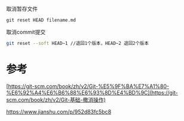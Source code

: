 取消暂存文件

```shell
git reset HEAD filename.md
```



取消commit提交

```sh
git reset --soft HEAD~1 //退回1个版本，HEAD~2 退回2个版本
```



# 参考

[https://git-scm.com/book/zh/v2/Git-%E5%9F%BA%E7%A1%80-%E6%92%A4%E6%B6%88%E6%93%8D%E4%BD%9C](https://git-scm.com/book/zh/v2/Git-基础-撤消操作)

https://www.jianshu.com/p/952d83fc5bc8